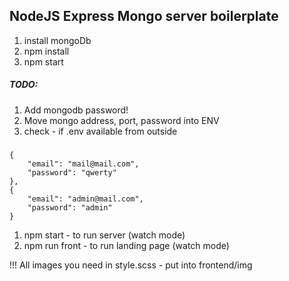 ## NodeJS Express Mongo server boilerplate

1. install mongoDb
2. npm install
3. npm start

##### TODO:
1. Add mongodb password!
2. Move mongo address, port, password into ENV
3. check - if .env available from outside
#####

```
{
    "email": "mail@mail.com",
    "password": "qwerty"
},
{
    "email": "admin@mail.com",
    "password": "admin"
}
```

1. npm start - to run server (watch mode)
2. npm run front - to run landing page (watch mode)

!!! All images you need in style.scss - put into frontend/img